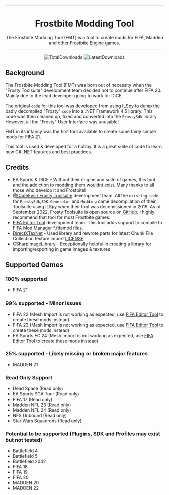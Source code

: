 ﻿<div align=center>

</div>

---

<div align=center style="text-align: center">
  
<h1 style="text-align: center"> Frostbite Modding Tool </h1>
The Frostbite Modding Tool (FMT) is a tool to create mods for FIFA, Madden and other Frostbite Engine games.

</div>

---

<div align="center">

  ![TotalDownloads][downloads-total-shield]
  ![LatestDownloads][downloads-latest-shield]

</div>

<!-- MARKDOWN LINKS & IMAGES -->
[downloads-total-shield]: https://img.shields.io/github/downloads/FMTDev/FMT.Releases/total?style=for-the-badge

[downloads-latest-shield]: https://img.shields.io/github/downloads/FMTDev/FMT.Releases/latest/total?style=for-the-badge

## Background
The Frostbite Modding Tool (FMT) was born out of necessity when the "Frosty Toolsuite" development team decided not to continue after FIFA 20. Mainly due to the lead developer going to work for DICE.

The original `code` for this tool was developed from using ILSpy to dump the badly decompiled "Frosty" `code` into a .NET Framework 4.5 library. 
This code was then cleaned up, fixed and converted into the `FrostySdk` library. However, all the "Frosty" User Interface was unusable!

FMT in its infancy was the first tool available to create some fairly simple mods for FIFA 21.

This tool is used & developed for a hobby. It is a great suite of code to learn new C# .NET features and best practices. 

## Credits
- EA Sports & DICE - Without their engine and suite of games, this tool and the addiction to modding them wouldnt exist. Many thanks to all those who develop it and Frostbite!
- [@CadeEvs / Frosty Toolsuite](https://github.com/CadeEvs/FrostyToolsuite) development team. All the `existing code` for `FrostySdk`,`SDK Generator` and `Modding` came decompilation of their Toolsuite using ILSpy when their tool was decomissioned in 2019. As of September 2022, Frosty Toolsuite is open source on [GitHub](https://github.com/CadeEvs/FrostyToolsuite). I highly recommend that tool for most Frostbite games.
- [FIFA Editor Tool](https://www.fifaeditortool.com/) development team. This tool adds support to compile to FIFA Mod Manager *.fifamod files.
- [DirectXTexNet](https://github.com/deng0/DirectXTexNet) - Used library and rewrote parts for latest Chunk File Collection texture import [LICENSE](https://raw.githubusercontent.com/deng0/DirectXTexNet/master/LICENSE)
- [CSharpImageLibrary](https://github.com/KFreon/CSharpImageLibrary) - Exceptionally helpful in creating a library for importing/exporting in game images & textures

## Supported Games
### 100% supported
- FIFA 21

### 99% supported - Minor issues
- FIFA 22 (Mesh Import is not working as expected, use [FIFA Editor Tool](https://www.fifaeditortool.com/) to create these mods instead)
- FIFA 23 (Mesh Import is not working as expected, use [FIFA Editor Tool](https://www.fifaeditortool.com/) to create these mods instead)
- EA Sports FC 24 (Mesh Import is not working as expected, use [FIFA Editor Tool](https://www.fifaeditortool.com/) to create these mods instead)

### 25% supported - Likely missing or broken major features
- MADDEN 21

### Read Only Support
- Dead Space (Read only)
- EA Sports PGA Tour (Read only)
- FIFA 17 (Read only)
- Madden NFL 23 (Read only)
- Madden NFL 24 (Read only)
- NFS Unbound (Read only)
- Star Wars Squadrons (Read only)

### Potential to be supported (Plugins, SDK and Profiles may exist but not tested)
- Battlefield 4
- Battlefield 5
- Battlefield 2042
- FIFA 18
- FIFA 19
- FIFA 20
- MADDEN 20
- MADDEN 22
